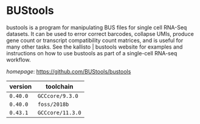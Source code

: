 # BUStools

bustools is a program for manipulating BUS files for single cell RNA-Seq datasets.  It can be used to error correct barcodes, collapse  UMIs, produce gene count or transcript compatibility  count matrices, and is useful for many other tasks. See the kallisto | bustools  website for examples  and instructions on how to use bustools as part of a single-cell RNA-seq workflow.

*homepage*: <https://github.com/BUStools/bustools>

version | toolchain
--------|----------
``0.40.0`` | ``GCCcore/9.3.0``
``0.40.0`` | ``foss/2018b``
``0.43.1`` | ``GCCcore/11.3.0``
